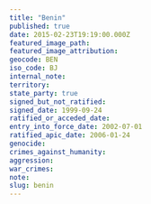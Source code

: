 ```yaml
---
title: "Benin"
published: true
date: 2015-02-23T19:19:00.000Z
featured_image_path:
featured_image_attribution:
geocode: BEN
iso_code: BJ
internal_note:
territory:
state_party: true
signed_but_not_ratified:
signed_date: 1999-09-24
ratified_or_acceded_date:
entry_into_force_date: 2002-07-01
ratified_apic_date: 2006-01-24
genocide:
crimes_against_humanity:
aggression:
war_crimes:
note:
slug: benin
---
```

